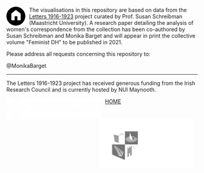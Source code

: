<a href="https://monikabarget.github.io/FeministDH/"><img alt="home" src="./home-button.png" align="left" style="padding-right:10px"></a>
The visualisations in this repository are based on data from the [Letters 1916-1923](www.letters1916.ie) project curated by Prof. Susan Schreibman (Maastricht University).
A research paper detailing the analysis of women's correspondence from the collection has been co-authored by Susan Schreibman and Monika Barget and will appear in print the collective volume "Feminist DH" to be published in 2021.

Please address all requests concerning this repository to:

@MonikaBarget

***

The Letters 1916-1923 project has received generous funding from the Irish Research Council and is currently hosted by NUI Maynooth.

<img src="./Logos/IRC_LOGO_White.png" alt="logo" align="left" style="padding-right:10px" width="250"/> 
<img src="./Logos/mu-logo-white-footer.png" alt="logo" align="right" style="padding-right:10px" width="250"/> 

[HOME](https://monikabarget.github.io/FeministDH/)


